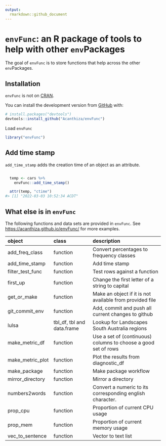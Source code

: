 ```yaml
---
output:
  rmarkdown::github_document
---
```


<!-- README.md is generated from README.Rmd. Please edit that file -->



# `envFunc`: an R package of tools to help with other `env`Packages

<!-- badges: start -->
<!-- badges: end -->

The goal of `envFunc` is to store functions that help across the other `env`Packages.

## Installation

`envFunc` is not on [CRAN](https://CRAN.R-project.org).

You can install the development version from [GitHub](https://github.com/) with:

``` r
# install.packages("devtools")
devtools::install_github("Acanthiza/envFunc")
```

Load `envFunc`


```r
library("envFunc")
```

## Add time stamp

`add_time_stamp` adds the creation time of an object as an attribute.


```r

  temp <- cars %>%
    envFunc::add_time_stamp()

  attr(temp, "ctime")
#> [1] "2022-03-03 10:52:34 ACDT"
```

## What else is in `envFunc`

The following functions and data sets are provided in `envFunc`. See https://acanthiza.github.io/envFunc/ for more examples.


|object           |class                      |description                                                    |
|:----------------|:--------------------------|:--------------------------------------------------------------|
|add_freq_class   |function                   |Convert percentages to frequency classes                       |
|add_time_stamp   |function                   |Add time stamp                                                 |
|filter_test_func |function                   |Test rows against a function                                   |
|first_up         |function                   |Change the first letter of a string to capital                 |
|get_or_make      |function                   |Make an object if it is not available from provided file       |
|git_commit_env   |function                   |Add, commit and push all current changes to github             |
|lulsa            |tbl_df, tbl and data.frame |Lookup for Landscapes South Australia regions                  |
|make_metric_df   |function                   |Use a set of (continuous) columns to choose a good set of rows |
|make_metric_plot |function                   |Plot the results from diagnostic_df                            |
|make_package     |function                   |Make package workflow                                          |
|mirror_directory |function                   |Mirror a directory                                             |
|numbers2words    |function                   |Convert a numeric to its corresponding english character.      |
|prop_cpu         |function                   |Proportion of current CPU usage                                |
|prop_mem         |function                   |Proportion of current memory usage                             |
|vec_to_sentence  |function                   |Vector to text list                                            |




